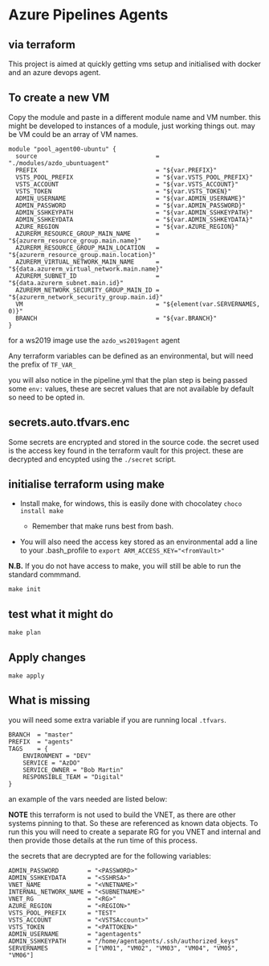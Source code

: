 # Azure Pipelines Agents

## via terraform

This project is aimed at quickly getting vms setup and initialised with docker and an azure devops agent.

## To create a new VM

Copy the module and paste in a different module name and VM number. this might be developed to instances of a module, just working things out. may be VM could be an array of VM names.

```shell
module "pool_agent00-ubuntu" {
  source                                 = "./modules/azdo_ubuntuagent"
  PREFIX                                 = "${var.PREFIX}"
  VSTS_POOL_PREFIX                       = "${var.VSTS_POOL_PREFIX}"
  VSTS_ACCOUNT                           = "${var.VSTS_ACCOUNT}"
  VSTS_TOKEN                             = "${var.VSTS_TOKEN}"
  ADMIN_USERNAME                         = "${var.ADMIN_USERNAME}"
  ADMIN_PASSWORD                         = "${var.ADMIN_PASSWORD}"
  ADMIN_SSHKEYPATH                       = "${var.ADMIN_SSHKEYPATH}"
  ADMIN_SSHKEYDATA                       = "${var.ADMIN_SSHKEYDATA}"
  AZURE_REGION                           = "${var.AZURE_REGION}"
  AZURERM_RESOURCE_GROUP_MAIN_NAME       = "${azurerm_resource_group.main.name}"
  AZURERM_RESOURCE_GROUP_MAIN_LOCATION   = "${azurerm_resource_group.main.location}"
  AZURERM_VIRTUAL_NETWORK_MAIN_NAME      = "${data.azurerm_virtual_network.main.name}"
  AZURERM_SUBNET_ID                      = "${data.azurerm_subnet.main.id}"
  AZURERM_NETWORK_SECURITY_GROUP_MAIN_ID = "${azurerm_network_security_group.main.id}"
  VM                                     = "${element(var.SERVERNAMES, 0)}"
  BRANCH                                 = "${var.BRANCH}"
}
```

for a ws2019 image use the `azdo_ws2019agent` agent

Any  terraform variables can be defined as an environmental, but will need the prefix of `TF_VAR_`

you will also notice in the pipeline.yml that the plan step is being passed some `env:` values, these are secret values that are not available by default so need to be opted in.

## secrets.auto.tfvars.enc

Some secrets are encrypted and stored in the source code. the secret used is the access key found in the terraform vault for this project. these are decrypted and encypted using the `./secret` script.

## initialise terraform using make

- Install make, for windows, this is easily done with chocolatey `choco install make`
  - Remember that make runs best from bash.

- You will also need the access key stored as an environmental add a line to your .bash_profile to `export ARM_ACCESS_KEY="<fromVault>"`

**N.B.** If you do not have access to make, you will still be able to run the standard commmand.

```shell
make init
```

## test what it might do

```shell
make plan
```

## Apply changes

```shell
make apply
```

## What is missing

you will need some extra variable if you are running local `.tfvars`.

```shell
BRANCH  = "master"
PREFIX  = "agents"
TAGS    = {
    ENVIRONMENT = "DEV"
    SERVICE = "AzDO"
    SERVICE_OWNER = "Bob Martin"
    RESPONSIBLE_TEAM = "Digital"
}
```

an example of the vars needed are listed below:

**NOTE** this terraform is not used to build the VNET, as there are other systems pinning to that. So these are referenced as known data objects. To run this you will need to create a separate RG for you VNET and internal and then provide those details at the run time of this process.

the secrets that are decrypted are for the following variables:

```shell
ADMIN_PASSWORD        = "<PASSWORD>"
ADMIN_SSHKEYDATA      = "<SSHRSA>"
VNET_NAME             = "<VNETNAME>"
INTERNAL_NETWORK_NAME = "<SUBNETNAME>"
VNET_RG               = "<RG>"
AZURE_REGION          = "<REGION>"
VSTS_POOL_PREFIX      = "TEST"
VSTS_ACCOUNT          = "<VSTSAccount>"
VSTS_TOKEN            = "<PATTOKEN>"
ADMIN_USERNAME        = "agentagents"
ADMIN_SSHKEYPATH      = "/home/agentagents/.ssh/authorized_keys"
SERVERNAMES           = ["VM01", "VM02", "VM03", "VM04", "VM05", "VM06"]
```
